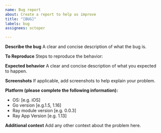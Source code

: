```yaml
---
name: Bug report
about: Create a report to help us improve
title: "[BUG]"
labels: bug
assignees: octoper

---
```


**Describe the bug**
A clear and concise description of what the bug is.

**To Reproduce**
Steps to reproduce the behavior:

**Expected behavior**
A clear and concise description of what you expected to happen.

**Screenshots**
If applicable, add screenshots to help explain your problem.

**Platform (please complete the following information):**
 - OS: [e.g. iOS]
 - Go version [e.g.1.5, 1.16]
-  Ray module version [e.g. 0.0.3]
 - Ray App Version [e.g. 1.13]

**Additional context**
Add any other context about the problem here.

